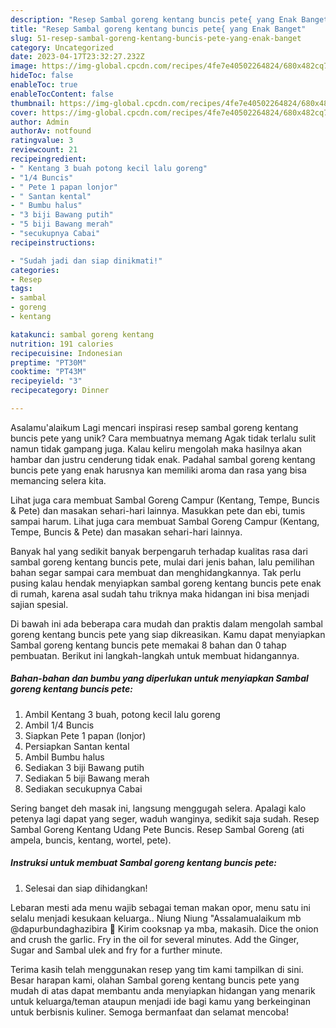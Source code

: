 ```yaml
---
description: "Resep Sambal goreng kentang buncis pete{ yang Enak Banget"
title: "Resep Sambal goreng kentang buncis pete{ yang Enak Banget"
slug: 51-resep-sambal-goreng-kentang-buncis-pete-yang-enak-banget
category: Uncategorized
date: 2023-04-17T23:32:27.232Z
image: https://img-global.cpcdn.com/recipes/4fe7e40502264824/680x482cq70/sambal-goreng-kentang-buncis-pete-foto-resep-utama.jpg
hideToc: false
enableToc: true
enableTocContent: false
thumbnail: https://img-global.cpcdn.com/recipes/4fe7e40502264824/680x482cq70/sambal-goreng-kentang-buncis-pete-foto-resep-utama.jpg
cover: https://img-global.cpcdn.com/recipes/4fe7e40502264824/680x482cq70/sambal-goreng-kentang-buncis-pete-foto-resep-utama.jpg
author: Admin
authorAv: notfound
ratingvalue: 3
reviewcount: 21
recipeingredient:
- " Kentang 3 buah potong kecil lalu goreng"
- "1/4 Buncis"
- " Pete 1 papan lonjor"
- " Santan kental"
- " Bumbu halus"
- "3 biji Bawang putih"
- "5 biji Bawang merah"
- "secukupnya Cabai"
recipeinstructions:

- "Sudah jadi dan siap dinikmati!"
categories:
- Resep
tags:
- sambal
- goreng
- kentang

katakunci: sambal goreng kentang 
nutrition: 191 calories
recipecuisine: Indonesian
preptime: "PT30M"
cooktime: "PT43M"
recipeyield: "3"
recipecategory: Dinner

---
```



Asalamu'alaikum Lagi mencari inspirasi resep sambal goreng kentang buncis pete yang unik? Cara membuatnya memang Agak tidak terlalu sulit namun tidak gampang juga. Kalau keliru mengolah maka hasilnya akan hambar dan justru cenderung tidak enak. Padahal sambal goreng kentang buncis pete yang enak harusnya kan memiliki aroma dan rasa yang bisa memancing selera kita.


Lihat juga cara membuat Sambal Goreng Campur (Kentang, Tempe, Buncis &amp; Pete) dan masakan sehari-hari lainnya. Masukkan pete dan ebi, tumis sampai harum. Lihat juga cara membuat Sambal Goreng Campur (Kentang, Tempe, Buncis &amp; Pete) dan masakan sehari-hari lainnya.

Banyak hal yang sedikit banyak berpengaruh terhadap kualitas rasa dari sambal goreng kentang buncis pete, mulai dari jenis bahan, lalu pemilihan bahan segar sampai cara membuat dan menghidangkannya. Tak perlu pusing kalau hendak menyiapkan sambal goreng kentang buncis pete enak di rumah, karena asal sudah tahu triknya maka hidangan ini bisa menjadi sajian spesial.


Di bawah ini ada beberapa cara mudah dan praktis dalam mengolah sambal goreng kentang buncis pete yang siap dikreasikan. Kamu dapat menyiapkan Sambal goreng kentang buncis pete memakai 8 bahan dan 0 tahap pembuatan. Berikut ini langkah-langkah untuk membuat hidangannya.

<!--inarticleads1-->

##### Bahan-bahan dan bumbu yang diperlukan untuk menyiapkan Sambal goreng kentang buncis pete:

1. Ambil  Kentang 3 buah, potong kecil lalu goreng
1. Ambil 1/4 Buncis
1. Siapkan  Pete 1 papan (lonjor)
1. Persiapkan  Santan kental
1. Ambil  Bumbu halus
1. Sediakan 3 biji Bawang putih
1. Sediakan 5 biji Bawang merah
1. Sediakan secukupnya Cabai


Sering banget deh masak ini, langsung menggugah selera. Apalagi kalo petenya lagi dapat yang seger, waduh wanginya, sedikit saja sudah. Resep Sambal Goreng Kentang Udang Pete Buncis. Resep Sambal Goreng (ati ampela, buncis, kentang, wortel, pete). 

<!--inarticleads2-->

##### Instruksi untuk membuat Sambal goreng kentang buncis pete:


1. Selesai dan siap dihidangkan!

Lebaran mesti ada menu wajib sebagai teman makan opor, menu satu ini selalu menjadi kesukaan keluarga.. Niung Niung &#34;Assalamualaikum mb @dapurbundaghazibira 🙏 Kirim cooksnap ya mba, makasih. Dice the onion and crush the garlic. Fry in the oil for several minutes. Add the Ginger, Sugar and Sambal ulek and fry for a further minute. 

Terima kasih telah menggunakan resep yang tim kami tampilkan di sini. Besar harapan kami, olahan Sambal goreng kentang buncis pete yang mudah di atas dapat membantu anda menyiapkan hidangan yang menarik untuk keluarga/teman ataupun menjadi ide bagi kamu yang berkeinginan untuk berbisnis kuliner. Semoga bermanfaat dan selamat mencoba!
